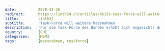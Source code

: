 ```yaml
---
date:          2020-12-26
redirect:      https://linth24.ch/articles/45136-task-force-will-weitere-massnahmen
title:         linth24
subtitle:      'Task-Force will weitere Massnahmen'
description:   'Für die Task Force des Bundes erhöht sich angesichts der neuen ansteckenderen Virusvariante die Dringlichkeit von strengen Massnahmen. Auch wenn in Ländern mit Lockdown die Situation nicht per se besser ist.'
country:       [CH]
categories:    [MSM]
tags:          [massnahmen, taskforce]
---
```

